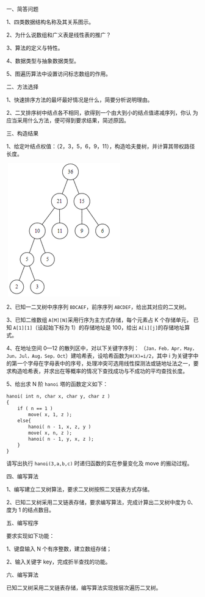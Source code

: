 一、简答问题

1、四类数据结构名称及其关系图示。

2、为什么说数组和广义表是线性表的推广？

3、算法的定义与特性。

4、数据类型与抽象数据类型。

5、图遍历算法中设置访问标志数组的作用。

二、方法选择

1、快速排序方法的最坏最好情况是什么，简要分析说明理由。

2、二叉排序树中结点各不相同，欲得到一个由大到小的结点值递减序列，你认
为应当采用什么方法，便可得到要求结果，简述原因。

三、构造结果

1、给定叶结点权值：（2，3，5，6，9，11），构造哈夫曼树，并计算其带权路径
长度。

​	![2020-11-08-00-28-12.png](2020-11-08-00-28-12.png)

2、已知一二叉树中序序列 `BDCAEF`，前序序列 `ABCDEF`，给出其对应的二叉树。

3、已知二维数组 `A[M][N]`采用行序为主方式存储，每个元素占 K 个存储单元，
已知 `A[1][1]`（设起始下标为 1）的存储地址是 100，给出 `A[i][j]`的存储地址算式。

4、在地址空间 0—12 的散列区中，对以下关键字序列：
（`Jan，Feb，Apr，May，Jun，Jul，Aug，Sep，Oct`）建哈希表，设哈希函数为`H(X)=i/2`，其中 i 为关键字中的第一个字母在字母表中的序号，处理冲突可选用线性探测法或链地址法之一，要求构造哈希表，并求出在等概率的情况下查找成功与不成功的平均查找长度。

5、给出求 N 阶 `hanoi` 塔的函数定义如下：

```
hanoi( int n, char x, char y, char z )
{
	if ( n == 1 )
		move( x, 1, z );
	else{
		hanoi( n - 1, x, z, y )
		move( x, n, z );
		hanoi( n - 1, y, x, z );
	}
}
```

请写出执行 `hanoi(3,a,b,c)` 时递归函数的实在参量变化及 move 的搬动过程。

四、编写算法

1、编写建立二叉树算法，要求二叉树按照二叉链表方式存储。

2、已知二叉树采用二叉链表存储，要求编写算法，完成计算出二叉树中度为 0、
度为 1 的结点数目。

五、编写程序

要求实现如下功能：

1、键盘输入 N 个有序整数，建立数组存储；

2、输入关键字 key，完成折半查找的功能。

六、编写算法

已知二叉树采用二叉链表存储，编写算法实现按层次遍历二叉树。


